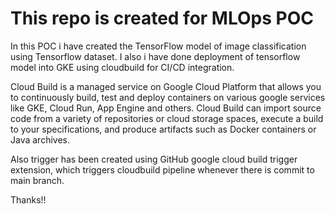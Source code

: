 # This repo is created for MLOps POC

In this POC i have created the TensorFlow model of image classification using Tensorflow dataset. I also i have done deployment of tensorflow model into GKE using cloudbuild for CI/CD integration. 

Cloud Build is a managed service on Google Cloud Platform that allows you to continuously build, test and deploy containers on various google services like GKE, Cloud Run, App Engine and others. Cloud Build can import source code from a variety of repositories or cloud storage spaces, execute a build to your specifications, and produce artifacts such as Docker containers or Java archives.

Also trigger has been created using GitHub google cloud build trigger extension, which triggers cloudbuild pipeline whenever there is commit to main branch.

Thanks!!
